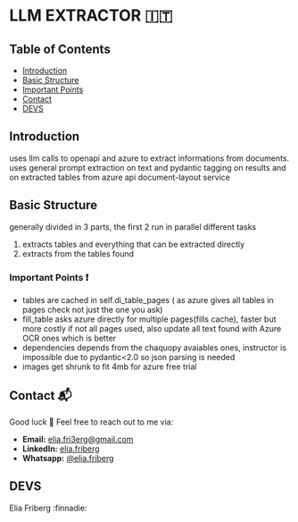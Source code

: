 # LLM EXTRACTOR    :it:

## Table of Contents

- [Introduction](#introduction)
- [Basic Structure](#basic-structure)
- [Important Points](#important-points-exclamation)
- [Contact](#contact-mailbox_with_mail)
- [DEVS](#devs)

## Introduction

uses llm calls to openapi and azure to extract informations from documents.
uses general prompt extraction on text and pydantic tagging on results and on extracted tables from azure api document-layout service

## Basic Structure  

generally divided in 3 parts, the first 2 run in parallel different tasks

1. extracts tables and everything that can be extracted directly
2. extracts from the tables found

### Important Points :exclamation:

- tables are cached in self.di_table_pages ( as azure gives all tables in pages check not just the one you ask)
- fill_table asks azure directly for multiple pages(fills cache), faster but more costly if not all pages used, also update all text found with Azure OCR ones which is better
- dependencies depends from the chaquopy avaiables ones, instructor is impossible due to pydantic<2.0 so json parsing is needed
- images get shrunk to fit 4mb for azure free trial

## Contact :mailbox_with_mail:

Good luck :vulcan_salute:
Feel free to reach out to me via:

- **Email:** [elia.fri3erg@gmail.com](mailto:elia.fri3erg@gmail.com)
- **LinkedIn:** [elia.friberg](https://www.linkedin.com/in/elia-friberg-021a90295/)
- **Whatsapp:** [@elia.friberg](+393924123304)

## DEVS

Elia Friberg :finnadie:

